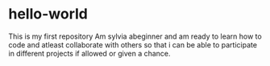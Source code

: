 # hello-world
This is my first repository
Am sylvia abeginner  and am ready to learn  how to code and atleast collaborate with others so that i can be able to participate in different projects if allowed or given a chance.
